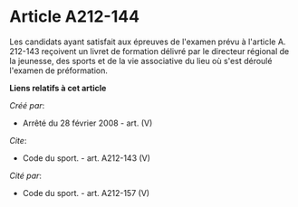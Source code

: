 # Article A212-144

Les candidats ayant satisfait aux épreuves de l'examen prévu à l'article A. 212-143 reçoivent un livret de formation délivré
par le directeur régional de la jeunesse, des sports et de la vie associative du lieu où s'est déroulé l'examen de
préformation.

**Liens relatifs à cet article**

_Créé par_:

  - Arrêté du 28 février 2008 - art. (V)

_Cite_:

  - Code du sport. - art. A212-143 (V)

_Cité par_:

  - Code du sport. - art. A212-157 (V)
